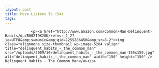 ```yaml
---
layout: post
title: Maze Listens To (54)
tags:
---
```



                <p><a href="http://www.amazon.com/Common-Man-Delinquent-Habits/dp/B002I9K2OU/ref=sr_1_2?ie=UTF8&amp;s=music&amp;qid=1255286450&amp;sr=8-2"><img class="alignnone size-thumbnail wp-image-5284 valign" title="delinquent_habits_-_the_common_man" src="/uploads/2009/10/delinquent_habits_-_the_common_man-150x150.jpg" alt="delinquent_habits_-_the_common_man" width="150" height="150" /> Delinquent Habits - The Common Man</a></p>
